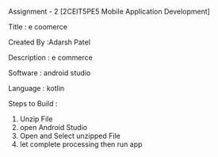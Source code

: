 Assignment - 2   [2CEIT5PE5  Mobile Application Development]

Title : e coomerce

Created By :Adarsh Patel

Description : e commerce

Software : android studio

Language : kotlin

Steps to Build :
1) Unzip File
2) open Android Studio 
3) Open and Select unzipped File
4) let complete processing then run app
